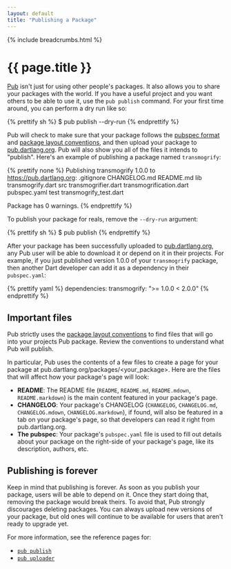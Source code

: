 ```yaml
---
layout: default
title: "Publishing a Package"
---
```


{% include breadcrumbs.html %}

# {{ page.title }}

[Pub](/tools/pub) isn't just for using other people's packages.
It also allows you to share your packages with the world. If you have a useful
project and you want others to be able to use it, use the `pub publish`
command. For your first time around, you can perform a dry run like so:

{% prettify sh %}
$ pub publish --dry-run
{% endprettify %}

Pub will check to make sure that your package follows the
[pubspec format](pubspec.html) and
[package layout conventions](package-layout.html), and then upload your package
to [pub.dartlang.org](https://pub.dartlang.org). Pub will also show you all of
the files it intends to "publish". Here's an example of publishing a package
named `transmogrify`:

{% prettify none %}
Publishing transmogrify 1.0.0 to https://pub.dartlang.org:
    .gitignore
    CHANGELOG.md
    README.md
    lib
        transmogrify.dart
        src
            transmogrifier.dart
            transmogrification.dart
    pubspec.yaml
    test
        transmogrify_test.dart

Package has 0 warnings.
{% endprettify %}

To publish your package for reals, remove the `--dry-run` argument:

{% prettify sh %}
$ pub publish
{% endprettify %}

After your package has been successfully uploaded to
[pub.dartlang.org](https://pub.dartlang.org/), any Pub user will be able to
download it or depend on it in their projects. For example, if you just
published version 1.0.0 of your `transmogrify` package, then another Dart
developer can add it as a dependency in their `pubspec.yaml`:

{% prettify yaml %}
dependencies:
  transmogrify: ">= 1.0.0 < 2.0.0"
{% endprettify %}

## Important files

Pub strictly uses the [package layout conventions](package-layout.html) to find
files that will go into your projects Pub package. Review the conventions to
understand what Pub will publish.

In particular, Pub uses the contents of a few files to create a page for your
package at pub.dartlang.org/packages/<your_package>. Here are the files that
will affect how your package's page will look:

* **README**: The README file (`README`, `README.md`, `README.mdown`,
  `README.markdown`) is the main content featured in your package's page.
* **CHANGELOG**: Your package's CHANGELOG (`CHANGELOG`, `CHANGELOG.md`,
  `CHANGELOG.mdown`, `CHANGELOG.markdown`), if found, will also be featured in a
  tab on your package's page, so that developers can read it right from
  pub.dartlang.org.
* **The pubspec**: Your package's `pubspec.yaml` file is used to fill out
  details about your package on the right-side of your package's page, like its
  description, authors, etc.

## Publishing is forever

Keep in mind that publishing is forever. As soon as you publish your package,
users will be able to depend on it. Once they start doing that, removing
the package would break theirs. To avoid that, Pub strongly discourages
deleting packages. You can always upload new versions of your package, but
old ones will continue to be available for users that aren't ready to
upgrade yet.

For more information, see the reference pages for:

* [`pub publish`](cmd/pub-lish.html)
* [`pub uploader`](cmd/pub-uploader.html)
